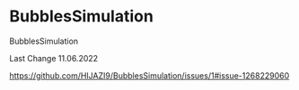 # BubblesSimulation
BubblesSimulation

Last Change 11.06.2022


https://github.com/HIJAZI9/BubblesSimulation/issues/1#issue-1268229060
